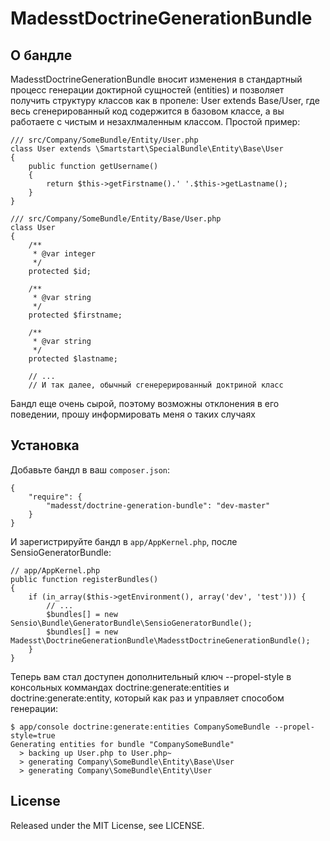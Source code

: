 # MadesstDoctrineGenerationBundle

## О бандле

MadesstDoctrineGenerationBundle вносит изменения в стандартный процесс генерации доктирной сущностей (entities) и
позволяет получить структуру классов как в пропеле: User extends Base/User, где весь сгенерированный код содержится
в базовом классе, а вы работаете с чистым и незахлмаленным классом.
Простой пример:

    /// src/Company/SomeBundle/Entity/User.php
    class User extends \Smartstart\SpecialBundle\Entity\Base\User
    {
        public function getUsername()
        {
            return $this->getFirstname().' '.$this->getLastname();
        }
    }

    /// src/Company/SomeBundle/Entity/Base/User.php
    class User
    {
        /**
         * @var integer
         */
        protected $id;

        /**
         * @var string
         */
        protected $firstname;

        /**
         * @var string
         */
        protected $lastname;

        // ...
        // И так далее, обычный сгенерерированный доктриной класс


Бандл еще очень сырой, поэтому возможны отклонения в его поведении, прошу информировать меня о таких случаях

## Установка

Добавьте бандл в ваш `composer.json`:

    {
        "require": {
            "madesst/doctrine-generation-bundle": "dev-master"
        }
    }

И зарегистрируйте бандл в `app/AppKernel.php`, после SensioGeneratorBundle:

    // app/AppKernel.php
    public function registerBundles()
    {
        if (in_array($this->getEnvironment(), array('dev', 'test'))) {
            // ...
            $bundles[] = new Sensio\Bundle\GeneratorBundle\SensioGeneratorBundle();
            $bundles[] = new Madesst\DoctrineGenerationBundle\MadesstDoctrineGenerationBundle();
        }
    }

Теперь вам стал доступен дополнительный ключ --propel-style в консольных коммандах doctrine:generate:entities и doctrine:generate:entity,
который как раз и управляет способом генерации:

    $ app/console doctrine:generate:entities СompanySomeBundle --propel-style=true
    Generating entities for bundle "СompanySomeBundle"
      > backing up User.php to User.php~
      > generating Сompany\SomeBundle\Entity\Base\User
      > generating Сompany\SomeBundle\Entity\User

## License

Released under the MIT License, see LICENSE.
